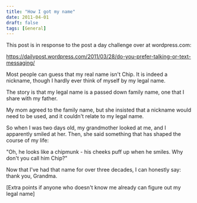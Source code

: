 ```yaml
---
title: "How I got my name"
date: 2011-04-01
draft: false
tags: [General]
---
```


This post is in response to the post a day challenge over at wordpress.com:

https://dailypost.wordpress.com/2011/03/28/do-you-prefer-talking-or-text-messaging/

Most people can guess that my real name isn't Chip. It is indeed a nickname, though I hardly ever think of myself by my legal name.

The story is that my legal name is a passed down family name, one that I share with my father.

My mom agreed to the family name, but she insisted that a nickname would need to be used, and it couldn't relate to my legal name.

So when I was two days old, my grandmother looked at me, and I apparently smiled at her. Then, she said something that has shaped the course of my life:

"Oh, he looks like a chipmunk - his cheeks puff up when he smiles. Why don't you call him Chip?"

Now that I've had that name for over three decades, I can honestly say: thank you, Grandma.

[Extra points if anyone who doesn't know me already can figure out my legal name]
